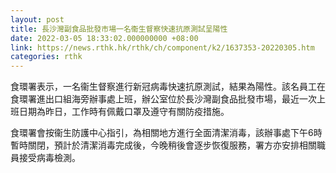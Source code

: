 ```yaml
---
layout: post
title: 長沙灣副食品批發市場一名衞生督察快速抗原測試呈陽性
date: 2022-03-05 18:33:02.000000000 +08:00
link: https://news.rthk.hk/rthk/ch/component/k2/1637353-20220305.htm
categories: rthk
---
```


食環署表示，一名衞生督察進行新冠病毒快速抗原測試，結果為陽性。該名員工在食環署進出口組海旁辦事處上班，辦公室位於長沙灣副食品批發市場，最近一次上班日期為昨日，工作時有佩戴口罩及遵守有關防疫措施。

食環署會按衞生防護中心指引，為相關地方進行全面清潔消毒，該辦事處下午6時暫時關閉，預計於清潔消毒完成後，今晚稍後會逐步恢復服務，署方亦安排相關職員接受病毒檢測。
